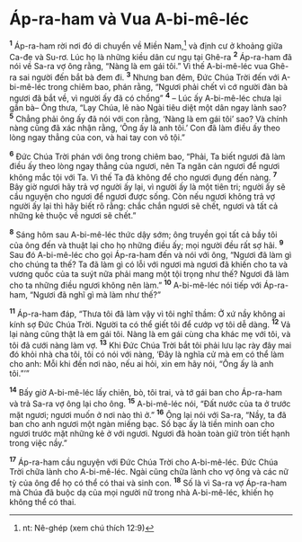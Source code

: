 # Áp-ra-ham và Vua A-bi-mê-léc

<sup><b>1</b></sup> Áp-ra-ham rời nơi đó di chuyển về Miền Nam,[^1-52990707-cc97-4730-83f0-ee67f9c177e6] và định cư ở khoảng giữa Ca-đe và Su-rơ. Lúc họ là những kiều dân cư ngụ tại Ghê-ra <sup><b>2</b></sup> Áp-ra-ham đã nói về Sa-ra vợ ông rằng, “Nàng là em gái tôi.” Vì thế A-bi-mê-léc vua Ghê-ra sai người đến bắt bà đem đi. <sup><b>3</b></sup> Nhưng ban đêm, Ðức Chúa Trời đến với A-bi-mê-léc trong chiêm bao, phán rằng, “Ngươi phải chết vì cớ người đàn bà ngươi đã bắt về, vì người ấy đã có chồng” <sup><b>4</b></sup> – Lúc ấy A-bi-mê-léc chưa lại gần bà– Ông thưa, “Lạy Chúa, lẽ nào Ngài tiêu diệt một dân ngay lành sao? <sup><b>5</b></sup> Chẳng phải ông ấy đã nói với con rằng, ‘Nàng là em gái tôi’ sao? Và chính nàng cũng đã xác nhận rằng, ‘Ông ấy là anh tôi.’ Con đã làm điều ấy theo lòng ngay thẳng của con, và hai tay con vô tội.”

<sup><b>6</b></sup> Ðức Chúa Trời phán với ông trong chiêm bao, “Phải, Ta biết ngươi đã làm điều ấy theo lòng ngay thẳng của ngươi, nên Ta ngăn cản ngươi để ngươi không mắc tội với Ta. Vì thế Ta đã không để cho ngươi đụng đến nàng. <sup><b>7</b></sup> Bây giờ ngươi hãy trả vợ người ấy lại, vì người ấy là một tiên tri; người ấy sẽ cầu nguyện cho ngươi để ngươi được sống. Còn nếu ngươi không trả vợ người ấy lại thì hãy biết rõ rằng: chắc chắn ngươi sẽ chết, ngươi và tất cả những kẻ thuộc về ngươi sẽ chết.”

<sup><b>8</b></sup> Sáng hôm sau A-bi-mê-léc thức dậy sớm; ông truyền gọi tất cả bầy tôi của ông đến và thuật lại cho họ những điều ấy; mọi người đều rất sợ hãi. <sup><b>9</b></sup> Sau đó A-bi-mê-léc cho gọi Áp-ra-ham đến và nói với ông, “Ngươi đã làm gì cho chúng ta thế? Ta đã làm gì có lỗi với ngươi mà ngươi đã khiến cho ta và vương quốc của ta suýt nữa phải mang một tội trọng như thế? Ngươi đã làm cho ta những điều ngươi không nên làm.” <sup><b>10</b></sup> A-bi-mê-léc nói tiếp với Áp-ra-ham, “Ngươi đã nghĩ gì mà làm như thế?”

<sup><b>11</b></sup> Áp-ra-ham đáp, “Thưa tôi đã làm vậy vì tôi nghĩ thầm: Ở xứ nầy không ai kính sợ Ðức Chúa Trời. Người ta có thể giết tôi để cướp vợ tôi dễ dàng. <sup><b>12</b></sup> Vả lại nàng cũng thật là em gái tôi. Nàng là em gái cùng cha khác mẹ với tôi, và tôi đã cưới nàng làm vợ. <sup><b>13</b></sup> Khi Ðức Chúa Trời bắt tôi phải lưu lạc rày đây mai đó khỏi nhà cha tôi, tôi có nói với nàng, ‘Ðây là nghĩa cử mà em có thể làm cho anh: Mỗi khi đến nơi nào, nếu ai hỏi, xin em hãy nói, “Ông ấy là anh tôi.”’”

<sup><b>14</b></sup> Bấy giờ A-bi-mê-léc lấy chiên, bò, tôi trai, và tớ gái ban cho Áp-ra-ham và trả Sa-ra vợ ông lại cho ông. <sup><b>15</b></sup> A-bi-mê-léc nói, “Ðất nước của ta ở trước mặt ngươi; ngươi muốn ở nơi nào thì ở.” <sup><b>16</b></sup> Ông lại nói với Sa-ra, “Nầy, ta đã ban cho anh ngươi một ngàn miếng bạc. Số bạc ấy là tiền minh oan cho ngươi trước mặt những kẻ ở với ngươi. Ngươi đã hoàn toàn giữ tròn tiết hạnh trong việc nầy.”

<sup><b>17</b></sup> Áp-ra-ham cầu nguyện với Ðức Chúa Trời cho A-bi-mê-léc. Ðức Chúa Trời chữa lành cho A-bi-mê-léc. Ngài cũng chữa lành cho vợ ông và các nữ tỳ của ông để họ có thể có thai và sinh con. <sup><b>18</b></sup> Số là vì Sa-ra vợ Áp-ra-ham mà Chúa đã buộc dạ của mọi người nữ trong nhà A-bi-mê-léc, khiến họ không thể có thai.

[^1-52990707-cc97-4730-83f0-ee67f9c177e6]: nt: Nê-ghép (xem chú thích 12:9)
